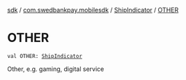 [sdk](../../index.md) / [com.swedbankpay.mobilesdk](../index.md) / [ShipIndicator](index.md) / [OTHER](./-o-t-h-e-r.md)

# OTHER

`val OTHER: `[`ShipIndicator`](index.md)

Other, e.g. gaming, digital service

